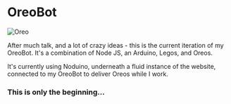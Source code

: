 OreoBot
===============

![Oreo](http://25.media.tumblr.com/tumblr_m0tk284FgV1rrn0nmo1_500.png)

After much talk, and a lot of crazy ideas - this is the current iteration of my OreoBot. It's a combination of Node JS, an Arduino, Legos, and Oreos.

It's currently using Noduino, underneath a fluid instance of the website, connected to my OreoBot to deliver Oreos while I work.


### This is only the beginning...
